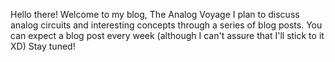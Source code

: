 Hello there! Welcome to my blog, The Analog Voyage
I plan to discuss analog circuits and interesting concepts through a series of blog posts. You can expect a blog post every week (although I can't assure that I'll stick to it XD)
Stay tuned!
